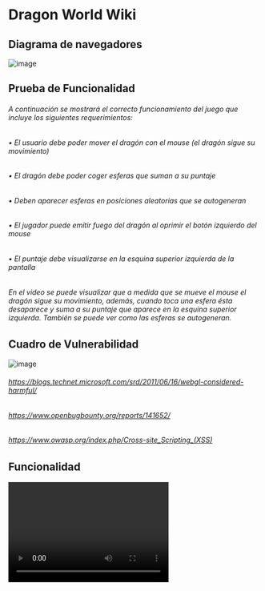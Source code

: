 # Dragon World Wiki

## Diagrama de navegadores 

![image](https://user-images.githubusercontent.com/42522754/55173686-257eaf80-514a-11e9-952a-1344d1e479e4.png)




## Prueba de Funcionalidad

###### A continuación se mostrará el correcto funcionamiento del juego que incluye los siguientes requerimientos:
###### •	El usuario debe poder mover el dragón con el mouse (el dragón sigue su movimiento)
###### •	El dragón debe poder coger esferas que suman a su puntaje
###### •	Deben aparecer esferas en posiciones aleatorias que se autogeneran
###### •	El jugador puede emitir fuego del dragón al oprimir el botón izquierdo del mouse
###### •	El puntaje debe visualizarse en la esquina superior izquierda de la pantalla
###### 
###### En el video se puede visualizar que a medida que se mueve el mouse el dragón sigue su movimiento, además, cuando toca una esfera ésta desaparece y suma a su puntaje que aparece en la esquina superior izquierda. También se puede ver como las esferas se autogeneran.

## Cuadro de Vulnerabilidad

![image](https://user-images.githubusercontent.com/42522754/55173992-aa69c900-514a-11e9-9828-b789fd282775.png)

###### https://blogs.technet.microsoft.com/srd/2011/06/16/webgl-considered-harmful/
###### https://www.openbugbounty.org/reports/141652/
###### https://www.owasp.org/index.php/Cross-site_Scripting_(XSS)

## Funcionalidad

<video src="Dragonworld\DragonWorldWik\Funcionalidad.mp4" width="320" height="200" controls preload></video>
